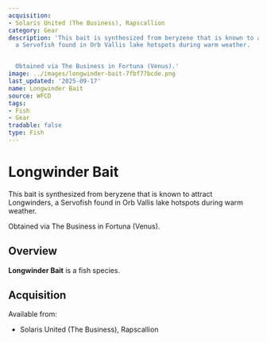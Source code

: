 ```yaml
---
acquisition:
- Solaris United (The Business), Rapscallion
category: Gear
description: 'This bait is synthesized from beryzene that is known to attract Longwinders,
  a Servofish found in Orb Vallis lake hotspots during warm weather.


  Obtained via The Business in Fortuna (Venus).'
image: ../images/longwinder-bait-7fbf77bcde.png
last_updated: '2025-09-17'
name: Longwinder Bait
source: WFCD
tags:
- Fish
- Gear
tradable: false
type: Fish
---
```


# Longwinder Bait

This bait is synthesized from beryzene that is known to attract Longwinders, a Servofish found in Orb Vallis lake hotspots during warm weather.

Obtained via The Business in Fortuna (Venus).

## Overview

**Longwinder Bait** is a fish species.

## Acquisition

Available from:
- Solaris United (The Business), Rapscallion

